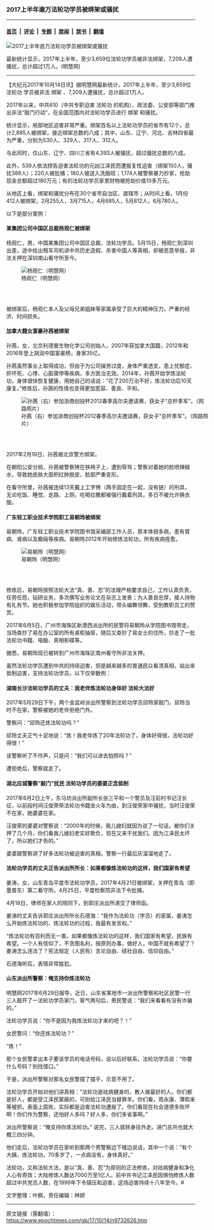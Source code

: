 ### 2017上半年逾万法轮功学员被绑架或骚扰

---

#### [首页](../../../..?n9732626) &nbsp;|&nbsp; [评论](../../../../../epoch-comment?n9732626) &nbsp;|&nbsp; [专题](../../../../../epoch-special?n9732626) &nbsp;|&nbsp; [禁闻](../../../../../epoch-news?n9732626) &nbsp;|&nbsp; [禁书](../../../../../books?n9732626) &nbsp;|&nbsp; [翻墙](https://github.com/gfw-breaker/nogfw/blob/master/README.md?n9732626)


<div><img alt="2017上半年逾万法轮功学员被绑架或骚扰" class="attachment-djy_600_400 size-djy_600_400 wp-post-image" src="https://i.epochtimes.com/assets/uploads/2017/10/1-600x400.png"/>
<div class="caption">
 <p>
  最新统计显示，2017年上半年，至少3,659位法轮功学员被非法绑架，7,209人遭骚扰，总计超过1万人。(明慧网)
 </p>
</div></div><hr/><div class="post_content" id="artbody" itemprop="articleBody">
 <!-- article content begin -->
 <p>
  【大纪元2017年10月14日讯】据明慧网最新统计，2017年上半年，至少3,659位
  <ok href="https://www.epochtimes.com/gb/tag/%E6%B3%95%E8%BD%AE%E5%8A%9F.html">
   法轮功
  </ok>
  学员被非法
  <ok href="https://www.epochtimes.com/gb/tag/%E7%BB%91%E6%9E%B6.html">
   绑架
  </ok>
  、7,209人遭骚扰，总计超过1万人。
 </p>
 <p>
  2017年以来，中共610（中共专职迫害
  <ok href="https://www.epochtimes.com/gb/tag/%E6%B3%95%E8%BD%AE%E5%8A%9F.html">
   法轮功
  </ok>
  的机构）、政法委、公安部等部门推出非法“敲门行动”，在全国范围内对法轮功学员进行
  <ok href="https://www.epochtimes.com/gb/tag/%E7%BB%91%E6%9E%B6.html">
   绑架
  </ok>
  和骚扰。
 </p>
 <p>
  统计显示，局部地区迫害非常严重。绑架百名以上法轮功学员的省市有12个，总计2,885人被绑架，接近绑架总数的八成；其中，山东、辽宁、河北、吉林四省最为严重，分别为530人、329人、317人、312人。
 </p>
 <p>
  与此同时，仅山东、辽宁、四川三省有4,393人被骚扰，超过骚扰总数的六成。
 </p>
 <p>
  此外，539人依法控告迫害法轮功的元凶江泽民而遭报复性迫害（绑架150人，骚扰389人）；220人被批捕；180人被送入洗脑班；1,174人被警察暴力抄家，抢劫现金总额超过180万元；有的法轮功学员家里财物被抢劫价值10多万元。
 </p>
 <p>
  从地区上看，绑架和骚扰分布在30个省市自治区、直辖市；从时间上看，1月份412人被绑架，2月255人，3月715人，4月685人，5月812人，6月780人。
 </p>
 <p>
  <img alt="" class="alignnone size-large" src="//www.minghui.org/mh/article_images/2017-10-13-minghui-persecution-2017-1to6-2.png"/>
  <br/>
  以下是部分案例：
 </p>
 <h4>
  某集团公司中国区总裁杨观仁被绑架
 </h4>
 <p>
  杨观仁，男，中国某集团公司中国区总裁、法轮功学员。5月15日，杨观仁到深圳出差，途中给出租车司机讲中共历史造假、杀害中国人等真相，却被恶意举报，非法关押在深圳南山看守所至今。
 </p>
 <figure class="wp-caption aligncenter" style="width: 350px">
  <ok href="http://www.minghui.org/mh/article_images/2017-10-12-224105-1.jpg" target="_blank">
   <img alt="杨观仁（明慧网）" class="size-large" src="//www.minghui.org/mh/article_images/2017-10-12-224105-1.jpg"/>
  </ok>
  <br/><figcaption class="wp-caption-text">
   杨观仁（明慧网）
  </figcaption><br/>
 </figure><br/>
 <p>
  被绑架后，杨观仁本人及父母兄弟姐妹等家属承受了巨大的精神压力，严重的经济、时间损失。
 </p>
 <h4>
  加拿大籍女富豪孙茜被绑架
 </h4>
 <p>
  孙茜，女，北京利德曼生物化学公司创始人，2007年获加拿大国籍，2012年和2016年登上胡润中国富豪榜，身家35亿。
 </p>
 <p>
  孙茜虽然事业上取得成功，但由于为公司操劳过度，身体严重透支，患上忧郁症、肝坏死、心悸、心脏骤停等疾病，多方医治无效。2014年，孙茜开始学炼法轮功，身体很快恢复健康，用她自己的话说：“花了200万治不好，炼法轮功后10天康复。”修炼后，孙茜的性情也变得更加宽容、善良、平和。
 </p>
 <figure class="wp-caption aligncenter" style="width: 500px">
  <ok href="http://www.minghui.org/mh/article_images/2017-10-12-224105-0.jpg" target="_blank">
   <img alt="孙茜（右）参加浙商创投杯2012春季高尔夫邀请赛，获女子“总杆季军”。（网路照片）" class="size-large" src="//www.minghui.org/mh/article_images/2017-10-12-224105-0.jpg"/>
  </ok>
  <br/><figcaption class="wp-caption-text">
   孙茜（右）参加浙商创投杯2012春季高尔夫邀请赛，获女子“总杆季军”。（网路照片）
  </figcaption><br/>
 </figure><br/>
 <p>
  2017年2月19日，孙茜被北京警方绑架。
 </p>
 <p>
  在朝阳公安分局，孙茜被警察铐在铁椅子上，遭到辱骂；警察对着她的脸喷辣椒水，导致她皮肤大面积红肿脱皮，脸部严重变形。
 </p>
 <p>
  在看守所里，孙茜被连续13天戴上工字铐（两手固定在一起，没有链）的刑具，无论吃饭、睡觉、走路、上厕，吃喝拉撒都被强行戴着刑具，多日不被允许换衣服。
 </p>
 <h4>
  广东轻工职业技术学院职工易朝玲被绑架
 </h4>
 <p>
  易朝玲，广东轻工职业技术学院图书馆采编部工作人员，原本体弱多病，患有胃病、肾病以及癫痫等疾病。易朝玲2012年开始修炼法轮功，所有疾病痊愈。
 </p>
 <figure class="wp-caption aligncenter" style="width: 265px">
  <ok href="http://www.minghui.org/mh/article_images/2017-10-12-224105-2.jpg" target="_blank">
   <img alt=" 易朝玲（明慧网）" class="size-large" src="//www.minghui.org/mh/article_images/2017-10-12-224105-2.jpg"/>
  </ok>
  <br/><figcaption class="wp-caption-text">
   易朝玲（明慧网）
  </figcaption><br/>
 </figure><br/>
 <p>
  修炼后，易朝玲按照法轮大法“真、善、忍”的法理严格要求自己，工作认真负责，任劳任怨，钻研业务，多次撰写业务论文在杂志上发表；为人善良忠厚，接人待物有礼有节。她也积极参加学院组织的娱乐活动，带头编舞领舞，受到教职员工的赞赏。
 </p>
 <p>
  2017年6月5日，广州市海珠区新港西派出所的民警将易朝玲从学院图书馆带走，当场查抄了易在办公室的所有桌柜抽屉，随后又查抄了易女士的住所，抄走了一批法轮功书籍、电脑、真相影碟等。
 </p>
 <p>
  据悉，易朝玲现已被转到广州市海珠区南州看守所非法关押。
 </p>
 <p>
  虽然法轮功学员遭到中共的持续迫害，但是越来越多的普通民众看清真相，站出来抵制迫害，支持法轮功学员。以下仅举数例：
 </p>
 <h4>
  湖南长沙法轮功学员的丈夫：我老伴炼法轮功身体好 法轮大法好
 </h4>
 <p>
  2017年5月29日下午，两个金盆岭派出所警察到法轮功学员邱玲家敲门，邱玲当时不在家，警察被她的老伴拒绝门外。
 </p>
 <p>
  警察问：“邱玲还炼法轮功吗？”
 </p>
 <p>
  邱玲丈夫正气十足地说：“炼！我老伴炼了20年法轮功了，身体好得很，法轮功好得很！”
 </p>
 <p>
  该警察听了不作声，只是问：“我们可以进去拍照吗？”
 </p>
 <p>
  遭拒绝后，警察就走了。
 </p>
 <h4>
  湖北应城警察“敲门”扰民 法轮功学员的婆婆正念抵制
 </h4>
 <p>
  2017年6月2日上午，东马坊派出所副所长张三平和一个警员及汪前村书记汪长征，以前段时间汪俊荣带法轮功书籍坐火车为由，到汪俊荣家中骚扰，当时汪俊荣不在家，她婆婆在家。
 </p>
 <p>
  汪俊荣的婆婆对警察说：“2000年的时候，我儿媳妇就因为说了一句话，被你们关押了几个月，你们看我儿媳妇老实好欺负，现在又来干扰我们。因为江泽民太坏了，所以她们才告的。”
 </p>
 <p>
  婆婆跟警察讲了好多法轮功被迫害的真相，警察一行最后灰溜溜地走了。
 </p>
 <h4>
  法轮功学员的丈夫正告派出所所长：如果都像炼法轮功的这样，我们国家有希望
 </h4>
 <p>
  姜涛，女，山东青岛平度市法轮功学员，2017年4月21日被绑架，关押在青岛（即墨普东）第二看守所。4月25日，平度检察院非法下令批捕。
 </p>
 <p>
  4月18日，律师在家人的陪同下，到郭庄派出所递交了律师函。
 </p>
 <p>
  姜涛的丈夫告诉郭庄派出所所长石德海：“我作为法轮功（学员）的家属，姜涛怎么开始炼法轮功的、炼法轮功的过程，我最有发言权。”
 </p>
 <p>
  “炼法轮功有百利而无一害。如果都像炼法轮功的这样，我们国家有希望，民族有希望。一个人有信仰了，不贪图名利，按原则办事，做好人，中国不就有希望了？姜涛怎么违法了？宪法规定（人民有）言论自由、结社自由、信仰自由。”
 </p>
 <p>
  石德海听后，表情非常尴尬。
 </p>
 <h4>
  山东派出所警察：俺支持你炼法轮功
 </h4>
 <p>
  明慧网2017年6月29日报导，近日，山东省某地市一派出所警察和社区民警一行三人敲开了一法轮功学员家门，客气两句后，男民警说：“我们来看看有没有诈骗的。”
 </p>
 <p>
  法轮功学员说：“你不是因为我炼法轮功才来的吧？！”
 </p>
 <p>
  女民警问：“你还炼法轮功？”
 </p>
 <p>
  “炼！”
 </p>
 <p>
  那个女民警拿出本子要该学员的电话号码，说以后好联系，法轮功学员说：“你要什么号码？别找借口。”
 </p>
 <p>
  于是，派出所警察对那名女民警摆了摆手，示意不用了。
 </p>
 <p>
  法轮功学员开始对他们讲真相：“法轮功是祛病健身的，教人做最好的人。你们都是好人，都是受江泽民蒙蔽的，可别给江泽民当替罪羊。你们看，周永康、薄熙来等被抓，表面上腐败，实际都是迫害法轮功遭报了。你们看现在社会道德多败坏啊！你们作为警察，还怕好人多吗？好人多，你们多省事啊。”
 </p>
 <p>
  派出所警察说：“俺支持你炼法轮功。” 说完，三人就转身往外走。进门总共也就大概三四分钟。
 </p>
 <p>
  他们走后，法轮功学员在家听到那两个男警察边下楼边说话，其中一个说：“有个大姨，炼法轮功，70多岁了，一点病没有，身体真好。”
 </p>
 <p>
  法轮功，又称法轮大法，是以“真、善、忍”为原则的正法修炼，对祛病健身和净化人心有奇效；大陆修炼人数达7000万至1亿人。前中共书记江泽民因惧怕修炼人数超过中共党员人数，在1999年下令镇压和迫害，这场迫害持续十八年至今。#
 </p>
 <p>
  文字整理：叶枫，责任编辑：林妍
 </p>
 <!-- article content end -->
 <div id="below_article_ad">
 </div>
</div>


---

原文链接（需翻墙）：https://www.epochtimes.com/gb/17/10/14/n9732626.htm